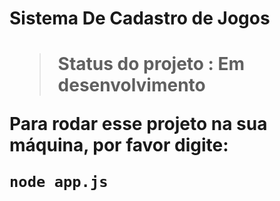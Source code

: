<h1>Sistema De Cadastro de Jogos<h1>

> Status do projeto : Em desenvolvimento

Para rodar esse projeto na sua máquina, por favor digite:
```
node app.js
````